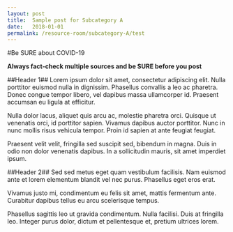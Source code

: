 ```yaml
---
layout: post
title:  Sample post for Subcategory A
date:   2018-01-01
permalink: /resource-room/subcategory-A/test
---
```

#Be SURE about COVID-19

**Always fact-check multiple sources and be SURE before you post**

##Header 1##
Lorem ipsum dolor sit amet, consectetur adipiscing elit. Nulla porttitor euismod nulla in dignissim. Phasellus convallis a leo ac pharetra. Donec congue tempor libero, vel dapibus massa ullamcorper id. Praesent accumsan eu ligula at efficitur.

Nulla dolor lacus, aliquet quis arcu ac, molestie pharetra orci. Quisque ut venenatis orci, id porttitor sapien. Vivamus dapibus auctor porttitor. Nunc in nunc mollis risus vehicula tempor. Proin id sapien at ante feugiat feugiat.

Praesent velit velit, fringilla sed suscipit sed, bibendum in magna. Duis in odio non dolor venenatis dapibus. In a sollicitudin mauris, sit amet imperdiet ipsum.

##Header 2##
Sed sed metus eget quam vestibulum facilisis. Nam euismod ante et lorem elementum blandit vel nec purus. Phasellus eget eros erat. 

Vivamus justo mi, condimentum eu felis sit amet, mattis fermentum ante. Curabitur dapibus tellus eu arcu scelerisque tempus. 

Phasellus sagittis leo ut gravida condimentum. Nulla facilisi. Duis at fringilla leo. Integer purus dolor, dictum et pellentesque et, pretium ultrices lorem.
